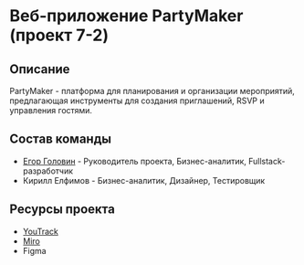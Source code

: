 # Веб-приложение PartyMaker (проект 7-2)

## Описание
  PartyMaker - платформа для планирования и организации мероприятий, предлагающая инструменты для создания приглашений, RSVP и управления гостями.

## Состав команды

- [Егор Головин](https://github.com/vYw7w7q7v) - Руководитель проекта, Бизнес-аналитик, Fullstack-разработчик
- Кирилл Елфимов  -  Бизнес-аналитик, Дизайнер, Тестировщик

## Ресурсы проекта

- [YouTrack](https://project7-2.youtrack.cloud)
- [Miro](https://miro.com/app/board/uXjVNmelNpY=/)
- Figma
